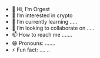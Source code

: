 - 👋 Hi, I’m Orgest
- 👀 I’m interested in crypto
- 🌱 I’m currently learning .....
- 💞️ I’m looking to collaborate on .....
- 📫 How to reach me .......
- 😄 Pronouns: .......
- ⚡ Fun fact: ....
..
<!---
orgestduro743/orgestduro743 is a ✨ special ✨ repository because its `README.md` (this file) appears on your GitHub profile.
You can click the Preview link to take a look at your changes.
--->

